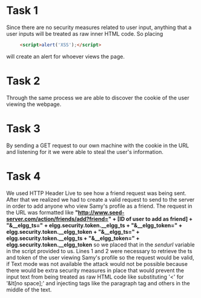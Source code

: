# Task 1
Since there are no security measures related to user input, anything that a user inputs will be treated as raw inner HTML code. So placing
```html
     <script>alert('XSS');</script>
```
 will create an alert for whoever views the page.
# Task 2
Through the same process we are able to discover the cookie of the user viewing the webpage.
# Task 3
By sending a GET request to our own machine with the cookie in the URL and listening for it we were able to steal the user's information.
# Task 4
We used HTTP Header Live to see how a friend request was being sent. After that we realized we had to create a valid request to send to the server in order to add anyone who view Samy's profile as a friend. The request in the URL was formatted like **"http://www.seed-server.com/action/friends/add?friend=" + [ID of user to add as friend] + "&__elgg_ts=" + elgg.security.token.__elgg_ts + "&__elgg_token=" + elgg.security.token.__elgg_token + "&__elgg_ts=" + elgg.security.token.__elgg_ts + "&__elgg_token=" + elgg.security.token.__elgg_token** so we placed that in the _sendurl_ variable in the script provided to us. 
Lines 1 and 2 were necessary to retrieve the ts and token of the user viewing Samy's profile so the request would be valid, if Text mode was not available the attack would not be possible because there would be extra security measures in place that would prevent the input text from being treated as raw HTML code like substituting '<' for '&lt[no space];' and injecting tags like the paragraph tag and others in the middle of the text. 
